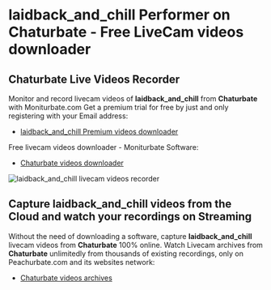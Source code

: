 # laidback_and_chill Performer on Chaturbate - Free LiveCam videos downloader

## Chaturbate Live Videos Recorder

Monitor and record livecam videos of **laidback_and_chill** from **Chaturbate** with Moniturbate.com
Get a premium trial for free by just and only registering with your Email address:
* [laidback_and_chill Premium videos downloader](https://moniturbate.com/request-demo-licence-key.html)

Free livecam videos downloader - Moniturbate Software:
* [Chaturbate videos downloader](https://moniturbate.com/moniturbate-download-software.html)

![laidback_and_chill livecam videos recorder](https://peachurnet.com/templates/moniturbate-software.png)


## Capture laidback_and_chill videos from the Cloud and watch your recordings on Streaming

Without the need of downloading a software, capture **laidback_and_chill** livecam videos from **Chaturbate** 100% online.
Watch Livecam archives from **Chaturbate** unlimitedly from thousands of existing recordings, only on Peachurbate.com and its websites network:
* [Chaturbate videos archives](https://peachurnet.com/)